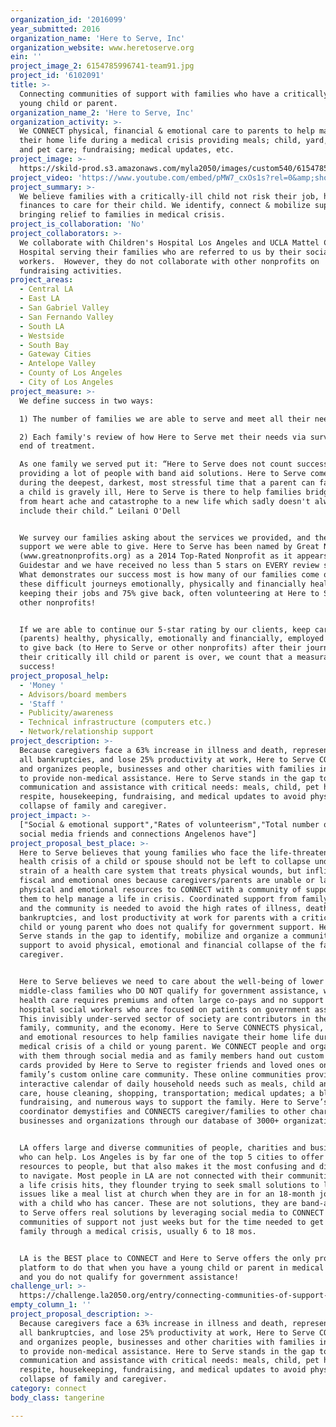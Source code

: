 ```yaml
---
organization_id: '2016099'
year_submitted: 2016
organization_name: 'Here to Serve, Inc'
organization_website: www.heretoserve.org
ein: ''
project_image_2: 6154785996741-team91.jpg
project_id: '6102091'
title: >-
  Connecting communities of support with families who have a critically ill
  young child or parent.
organization_name_2: 'Here to Serve, Inc'
organization_activity: >-
  We CONNECT physical, financial & emotional care to parents to help manage
  their home life during a medical crisis providing meals; child, yard, house
  and pet care; fundraising; medical updates, etc.
project_image: >-
  https://skild-prod.s3.amazonaws.com/myla2050/images/custom540/6154785996741-team91.jpg
project_video: 'https://www.youtube.com/embed/pMW7_cxOs1s?rel=0&amp;showinfo=0'
project_summary: >-
  We believe families with a critically-ill child not risk their job, health, or
  finances to care for their child. We identify, connect & mobilize support
  bringing relief to families in medical crisis.
project_is_collaboration: 'No'
project_collaborators: >-
  We collaborate with Children's Hospital Los Angeles and UCLA Mattel Children's
  Hospital serving their families who are referred to us by their social
  workers.  However, they do not collaborate with other nonprofits on
  fundraising activities.
project_areas:
  - Central LA
  - East LA
  - San Gabriel Valley
  - San Fernando Valley
  - South LA
  - Westside
  - South Bay
  - Gateway Cities
  - Antelope Valley
  - County of Los Angeles
  - City of Los Angeles
project_measure: >-
  We define success in two ways:

  1) The number of families we are able to serve and meet all their needs and

  2) Each family's review of how Here to Serve met their needs via survey at the
  end of treatment.

  As one family we served put it: “Here to Serve does not count success by
  providing a lot of people with band aid solutions. Here to Serve comes through
  during the deepest, darkest, most stressful time that a parent can face. When
  a child is gravely ill, Here to Serve is there to help families bridge the gap
  from heart ache and catastrophe to a new life which sadly doesn't always
  include their child.” Leilani O'Dell


  We survey our families asking about the services we provided, and the tangible
  support we were able to give. Here to Serve has been named by Great Nonprofits
  (www.greatnonprofits.org) as a 2014 Top-Rated Nonprofit as it appears on
  Guidestar and we have received no less than 5 stars on EVERY review submitted.
  What demonstrates our success most is how many of our families come out of
  these difficult journeys emotionally, physically and financially healthy,
  keeping their jobs and 75% give back, often volunteering at Here to Serve and
  other nonprofits!


  If we are able to continue our 5-star rating by our clients, keep caregivers
  (parents) healthy, physically, emotionally and financially, employed and able
  to give back (to Here to Serve or other nonprofits) after their journey with
  their critically ill child or parent is over, we count that a measurable
  success!
project_proposal_help:
  - 'Money '
  - Advisors/board members
  - 'Staff '
  - Publicity/awareness
  - Technical infrastructure (computers etc.)
  - Network/relationship support
project_description: >-
  Because caregivers face a 63% increase in illness and death, represent 62% of
  all bankruptcies, and lose 25% productivity at work, Here to Serve CONNECTS
  and organizes people, businesses and other charities with families in crisis
  to provide non-medical assistance. Here to Serve stands in the gap to provide
  communication and assistance with critical needs: meals, child, pet home care,
  respite, housekeeping, fundraising, and medical updates to avoid physical
  collapse of family and caregiver.
project_impact: >-
  ["Social & emotional support","Rates of volunteerism","Total number of local
  social media friends and connections Angelenos have"]
project_proposal_best_place: >-
  Here to Serve believes that young families who face the life-threatening
  health crisis of a child or spouse should not be left to collapse under the
  strain of a health care system that treats physical wounds, but inflicts
  fiscal and emotional ones because caregivers/parents are unable or lack the
  physical and emotional resources to CONNECT with a community of support around
  them to help manage a life in crisis. Coordinated support from family, friends
  and the community is needed to avoid the high rates of illness, death,
  bankruptcies, and lost productivity at work for parents with a critically-ill
  child or young parent who does not qualify for government support. Here to
  Serve stands in the gap to identify, mobilize and organize a community of
  support to avoid physical, emotional and financial collapse of the family and
  caregiver.


  Here to Serve believes we need to care about the well-being of lower and
  middle-class families who DO NOT qualify for government assistance, who's
  health care requires premiums and often large co-pays and no support from
  hospital social workers who are focused on patients on government assistance.
  This invisibly under-served sector of society are contributors in their
  family, community, and the economy. Here to Serve CONNECTS physical, financial
  and emotional resources to help families navigate their home life during the
  medical crisis of a child or young parent. We CONNECT people and organizations
  with them through social media and as family members hand out custom business
  cards provided by Here to Serve to register friends and loved ones on the
  family’s custom online care community. These online communities provide: an
  interactive calendar of daily household needs such as meals, child and pet
  care, house cleaning, shopping, transportation; medical updates; a blog;
  fundraising, and numerous ways to support the family. Here to Serve’s research
  coordinator demystifies and CONNECTS caregiver/families to other charities,
  businesses and organizations through our database of 3000+ organizations.


  LA offers large and diverse communities of people, charities and businesses
  who can help. Los Angeles is by far one of the top 5 cities to offer the most
  resources to people, but that also makes it the most confusing and difficult
  to navigate. Most people in LA are not connected with their communities.  When
  a life crisis hits, they flounder trying to seek small solutions to large
  issues like a meal list at church when they are in for an 18-month journey
  with a child who has cancer. These are not solutions, they are band-aids. Here
  to Serve offers real solutions by leveraging social media to CONNECT
  communities of support not just weeks but for the time needed to get the
  family through a medical crisis, usually 6 to 18 mos.


  LA is the BEST place to CONNECT and Here to Serve offers the only program and
  platform to do that when you have a young child or parent in medical crisis
  and you do not qualify for government assistance!
challenge_url: >-
  https://challenge.la2050.org/entry/connecting-communities-of-support-with-families-who-have-a-critically-ill-young-child-or-parent
empty_column_1: ''
project_proposal_description: >-
  Because caregivers face a 63% increase in illness and death, represent 62% of
  all bankruptcies, and lose 25% productivity at work, Here to Serve CONNECTS
  and organizes people, businesses and other charities with families in crisis
  to provide non-medical assistance. Here to Serve stands in the gap to provide
  communication and assistance with critical needs: meals, child, pet home care,
  respite, housekeeping, fundraising, and medical updates to avoid physical
  collapse of family and caregiver.
category: connect
body_class: tangerine

---
```

